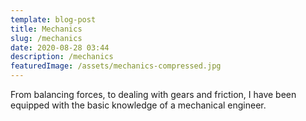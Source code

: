 ```yaml
---
template: blog-post
title: Mechanics
slug: /mechanics
date: 2020-08-28 03:44
description: /mechanics
featuredImage: /assets/mechanics-compressed.jpg
---
```

From balancing forces, to dealing with gears and friction, I have been equipped with the basic knowledge of a mechanical engineer.